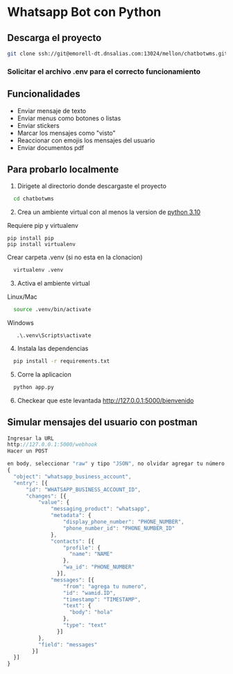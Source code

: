 
# Whatsapp Bot con Python

## Descarga el proyecto


```bash
git clone ssh://git@emorell-dt.dnsalias.com:13024/mellon/chatbotwms.git
```
### Solicitar el archivo .env para el correcto funcionamiento
## Funcionalidades

- Enviar mensaje de texto
- Enviar menus como botones o listas
- Enviar stickers
- Marcar los mensajes como "visto"
- Reaccionar con emojis los mensajes del usuario
- Enviar documentos pdf


## Para probarlo localmente

1. Dirigete al directorio donde descargaste el proyecto

```bash
  cd chatbotwms
```
2. Crea un ambiente virtual con al menos la version de [python 3.10](https://www.python.org/downloads/)

Requiere pip y virtualenv
```commandline
pip install pip
pip install virtualenv
```
Crear carpeta .venv (si no esta en la clonacion)
```bash
  virtualenv .venv
```
3. Activa el ambiente virtual

Linux/Mac
```bash
  source .venv/bin/activate
```
Windows
```commandline
   .\.venv\Scripts\activate 
```
4. Instala las dependencias

```bash
  pip install -r requirements.txt
```

5. Corre la aplicacion

```bash
  python app.py
```
6. Checkear que este levantada http://127.0.0.1:5000/bienvenido

## Simular mensajes del usuario con postman

```javascript
Ingresar la URL
http://127.0.0.1:5000/webhook
Hacer un POST

en body, seleccionar "raw" y tipo "JSON", no olvidar agregar tu número
{
  "object": "whatsapp_business_account",
  "entry": [{
      "id": "WHATSAPP_BUSINESS_ACCOUNT_ID",
      "changes": [{
          "value": {
              "messaging_product": "whatsapp",
              "metadata": {
                  "display_phone_number": "PHONE_NUMBER",
                  "phone_number_id": "PHONE_NUMBER_ID"
              },
              "contacts": [{
                  "profile": {
                    "name": "NAME"
                  },
                  "wa_id": "PHONE_NUMBER"
                }],
              "messages": [{
                  "from": "agrega tu numero",
                  "id": "wamid.ID",
                  "timestamp": "TIMESTAMP",
                  "text": {
                    "body": "hola"
                  },
                  "type": "text"
                }]
          },
          "field": "messages"
        }]
  }]
}
```

